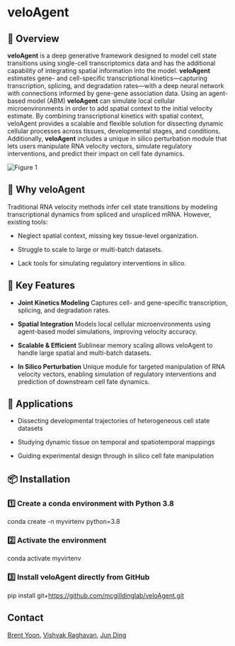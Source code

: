 # veloAgent
## 📝 Overview
**veloAgent** is a deep generative framework designed to model cell state transitions using single-cell transcriptomics data and has the additional capability of integrating spatial information into the model. **veloAgent** estimates gene- and cell-specific transcriptional kinetics—capturing transcription, splicing, and degradation rates—with a deep neural network with connections informed by gene-gene association data. Using an agent-based model (ABM) **veloAgent** can simulate local cellular microenvironments in order to add spatial context to the initial velocity estimate. By combining transcriptional kinetics with spatial context, veloAgent provides a scalable and flexible solution for dissecting dynamic cellular processes across tissues, developmental stages, and conditions. Additionally, **veloAgent** includes a unique in silico perturbation module that lets users manipulate RNA velocity vectors, simulate regulatory interventions, and predict their impact on cell fate dynamics.

![Figure 1](https://github.com/user-attachments/assets/1447cfee-bab0-488d-b6fb-a2c3c318d305)

## 🔬 Why veloAgent
Traditional RNA velocity methods infer cell state transitions by modeling transcriptional dynamics from spliced and unspliced mRNA. However, existing tools:

- Neglect spatial context, missing key tissue-level organization.

- Struggle to scale to large or multi-batch datasets.

- Lack tools for simulating regulatory interventions in silico.

## 🔑 Key Features
- **Joint Kinetics Modeling**
Captures cell- and gene-specific transcription, splicing, and degradation rates.

- **Spatial Integration**
Models local cellular microenvironments using agent-based model simulations, improving velocity accuracy.

- **Scalable & Efficient**
Sublinear memory scaling allows veloAgent to handle large spatial and multi-batch datasets.

- **In Silico Perturbation**
Unique module for targeted manipulation of RNA velocity vectors, enabling simulation of regulatory interventions and prediction of downstream cell fate dynamics.

## 🧬 Applications
- Dissecting developmental trajectories of heterogeneous cell state datasets

- Studying dynamic tissue on temporal and spatiotemporal mappings

- Guiding experimental design through in silico cell fate manipulation

## 📦 Installation
### 1️⃣ Create a conda environment with Python 3.8
conda create -n myvirtenv python=3.8

### 2️⃣ Activate the environment
conda activate myvirtenv

### 3️⃣ Install veloAgent directly from GitHub
pip install git+https://github.com/mcgilldinglab/veloAgent.git

## Contact
[Brent Yoon](mailto:ji.s.yoon@mail.mcgill.ca), [Vishvak Raghavan](mailto:vishvak.raghavan@mail.mcgill.ca), [Jun Ding](mailto:jun.ding@mcgill.ca)
